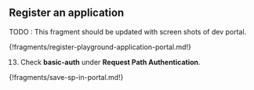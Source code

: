 ## Register an application

TODO : This fragment should be updated with screen shots of dev portal.

{!fragments/register-playground-application-portal.md!}

13. Check **basic-auth** under **Request Path Authentication**.

{!fragments/save-sp-in-portal.md!}